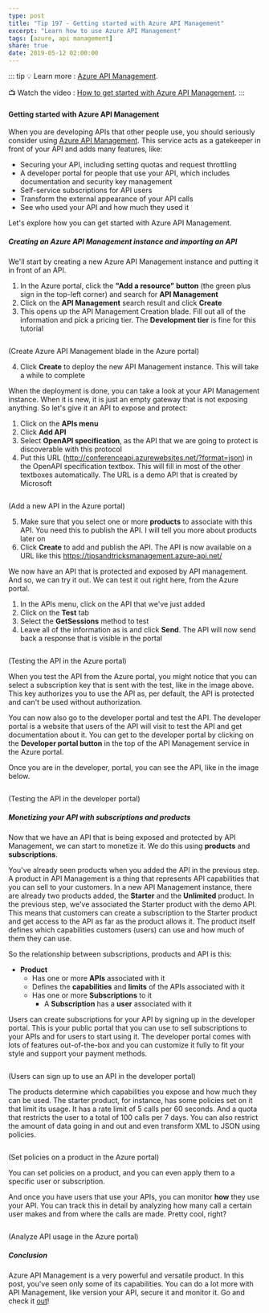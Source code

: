 ```yaml
---
type: post
title: "Tip 197 - Getting started with Azure API Management"
excerpt: "Learn how to use Azure API Management"
tags: [azure, api management]
share: true
date: 2019-05-12 02:00:00
---
```

 
::: tip
:bulb: Learn more : [Azure API Management](https://docs.microsoft.com/azure/api-management/?WT.mc_id=docs-azuredevtips-micrum). 

:tv: Watch the video : [How to get started with Azure API Management](https://www.youtube.com/watch?v=gA2yxwKo0M0&list=PLLasX02E8BPCNCK8Thcxu-Y-XcBUbhFWC&index=55?WT.mc_id=youtube-azuredevtips-micrum).
:::

#### Getting started with Azure API Management

When you are developing APIs that other people use, you should seriously consider using [Azure API Management](https://docs.microsoft.com/azure/api-management/?WT.mc_id=docs-azuredevtips-micrum). This service acts as a gatekeeper in front of your API and adds many features, like:

* Securing your API, including setting quotas and request throttling
* A developer portal for people that use your API, which includes documentation and security key management
* Self-service subscriptions for API users
* Transform the external appearance of your API calls
* See who used your API and how much they used it

Let's explore how you can get started with Azure API Management.

##### Creating an Azure API Management instance and importing an API

We'll start by creating a new Azure API Management instance and putting it in front of an API.

1. In the Azure portal, click the **"Add a resource" button** (the green plus sign in the top-left corner) and search for **API Management**
2. Click on the **API Management** search result and click **Create**
3. This opens up the API Management Creation blade. Fill out all of the information and pick a pricing tier. The **Development tier** is fine for this tutorial

<img :src="$withBase('/files/CreateAPIManagement.png')">

(Create Azure API Management blade in the Azure portal)

4. Click **Create** to deploy the new API Management instance. This will take a while to complete

When the deployment is done, you can take a look at your API Management instance. When it is new, it is just an empty gateway that is not exposing anything. So let's give it an API to expose and protect:

1. Click on the **APIs menu**
2. Click **Add API**
3. Select **OpenAPI specification**, as the API that we are going to protect is discoverable with this protocol
4. Put this URL (http://conferenceapi.azurewebsites.net/?format=json) in the OpenAPI specification textbox. This will fill in most of the other textboxes automatically. The URL is a demo API that is created by Microsoft

<img :src="$withBase('/files/ImportingAnAPI.png')">

(Add a new API in the Azure portal)

5. Make sure that you select one or more **products** to associate with this API. You need this to publish the API. I will tell you more about products later on
6. Click **Create** to add and publish the API. The API is now available on a URL like this https://tipsandtricksmanagement.azure-api.net/

We now have an API that is protected and exposed by API management. And so, we can try it out. We can test it out right here, from the Azure portal.
1. In the APIs menu, click on the API that we've just added
2. Click on the **Test** tab
3. Select the **GetSessions** method to test
4. Leave all of the information as is and click **Send**. The API will now send back a response that is visible in the portal

<img :src="$withBase('/files/TestingTheAPI.png')">

(Testing the API in the Azure portal)

When you test the API from the Azure portal, you might notice that you can select a subscription key that is sent with the test, like in the image above.
This key authorizes you to use the API as, per default, the API is protected and can't be used without authorization. 

You can now also go to the developer portal and test the API. The developer portal is a website that users of the API will visit to test the API and get documentation about it.
You can get to the developer portal by clicking on the **Developer portal button** in the top of the API Management service in the Azure portal.

Once you are in the developer, portal, you can see the API, like in the image below. 

<img :src="$withBase('/files/TestingTheAPIInDeveloperPortal.png')">

(Testing the API in the developer portal)


##### Monetizing your API with subscriptions and products

Now that we have an API that is being exposed and protected by API Management, we can start to monetize it. We do this using **products** and **subscriptions**.

You've already seen products when you added the API in the previous step. A product in API Management is a thing that represents API capabilities that you can sell to your customers. In a new API Management instance, there are already two products added, the **Starter** and the **Unlimited** product. In the previous step, we've associated the Starter product with the demo API. This means that customers can create a subscription to the Starter product and get access to the API as far as the product allows it. The product itself defines which capabilities customers (users) can use and how much of them they can use.

So the relationship between subscriptions, products and API is this:

* **Product**
    * Has one or more **APIs** associated with it
    * Defines the **capabilities** and **limits** of the APIs associated with it
    * Has one or more **Subscriptions** to it
        *  A **Subscription** has a **user** associated with it

Users can create subscriptions for your API by signing up in the developer portal. This is your public portal that you can use to sell subscriptions to your APIs and for users to start using it. The developer portal comes with lots of features out-of-the-box and you can customize it fully to fit your style and support your payment methods.

<img :src="$withBase('/files/DeveloperPortal.png')">

(Users can sign up to use an API in the developer portal)

The products determine which capabilities you expose and how much they can be used. The starter product, for instance, has some policies set on it that limit its usage. It has a rate limit of 5 calls per 60 seconds. And a quota that restricts the user to a total of 100 calls per 7 days. You can also restrict the amount of data going in and out and even transform XML to JSON using policies.

<img :src="$withBase('/files/ProductPolicies.png')">

(Set policies on a product in the Azure portal)

You can set policies on a product, and you can even apply them to a specific user or subscription. 

And once you have users that use your APIs, you can monitor **how** they use your API. You can track this in detail by analyzing how many call a certain user makes and from where the calls are made. Pretty cool, right?

<img :src="$withBase('/files/AnalyzeUsage.png')">

(Analyze API usage in the Azure portal)

##### Conclusion

Azure API Management is a very powerful and versatile product. In this post, you've seen only some of its capabilities. You can do a lot more with API Management, like version your API, secure it and monitor it. Go and check it [out](https://azure.microsoft.com/services/api-management?WT.mc_id=azure-azuredevtips-micrum)!

